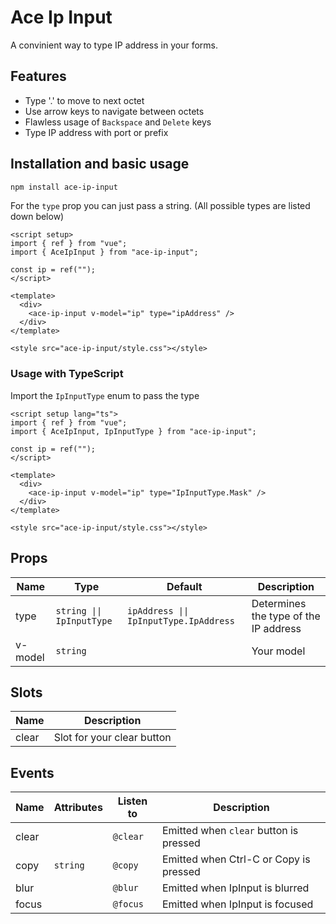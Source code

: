 # Ace Ip Input

A convinient way to type IP address in your forms.

## Features

- Type '.' to move to next octet
- Use arrow keys to navigate between octets
- Flawless usage of `Backspace` and `Delete` keys
- Type IP address with port or prefix

## Installation and basic usage

```bash
npm install ace-ip-input
```

For the `type` prop you can just pass a string. (All possible types are listed down below)

```vue
<script setup>
import { ref } from "vue";
import { AceIpInput } from "ace-ip-input";

const ip = ref("");
</script>

<template>
  <div>
    <ace-ip-input v-model="ip" type="ipAddress" />
  </div>
</template>

<style src="ace-ip-input/style.css"></style>
```

### Usage with TypeScript

Import the `IpInputType` enum to pass the type

```vue
<script setup lang="ts">
import { ref } from "vue";
import { AceIpInput, IpInputType } from "ace-ip-input";

const ip = ref("");
</script>

<template>
  <div>
    <ace-ip-input v-model="ip" type="IpInputType.Mask" />
  </div>
</template>

<style src="ace-ip-input/style.css"></style>
```

## Props

| Name    | Type                      | Default                                | Description                           |
| ------- | ------------------------- | -------------------------------------- | ------------------------------------- |
| type    | `string \|\| IpInputType` | `ipAddress \|\| IpInputType.IpAddress` | Determines the type of the IP address |
| v-model | `string`                  |                                        | Your model                            |

## Slots

| Name  | Description                |
| ----- | -------------------------- |
| clear | Slot for your clear button |

## Events

| Name  | Attributes | Listen to | Description                            |
| ----- | ---------- | --------- | -------------------------------------- |
| clear |            | `@clear`  | Emitted when `clear` button is pressed |
| copy  | `string`   | `@copy`   | Emitted when Ctrl-C or Copy is pressed |
| blur  |            | `@blur`   | Emitted when IpInput is blurred        |
| focus |            | `@focus`  | Emitted when IpInput is focused        |
